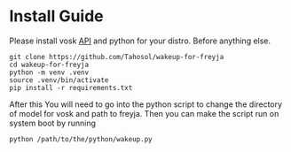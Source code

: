 # Install Guide
Please install vosk [API](https://repology.org/project/vosk-api/versions) and python for your distro. Before anything else.

```
git clone https://github.com/Tahosol/wakeup-for-freyja
cd wakeup-for-freyja
python -m venv .venv
source .venv/bin/activate
pip install -r requirements.txt
```

After this You will need to go into the python script to change the directory of model for vosk and path to freyja. Then you can make the script run on system boot by running
```
python /path/to/the/python/wakeup.py
```
